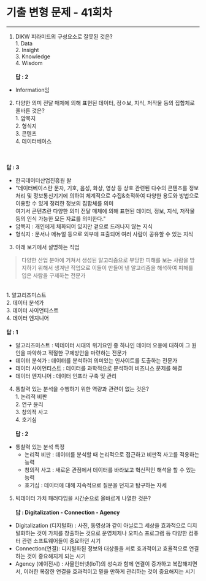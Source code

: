# 기출 변형 문제 - 41회차

---
1. DIKW 피라미드의 구성요소로 잘못된 것은?
<br>1. Data<br>2. Insight<br>3. Knowledge<br>4. Wisdom
   <br><br>**답 : 2**<br>
- Information임

2. 다양한 의미 전달 매체에 의해 표현된 데이터, 정ㅇ보, 지식, 저작물 등의 집합체로 올바른 것은?
   <br>1. 암묵지<br>2. 형식지<br>3. 콘텐츠<br>4. 데이터베이스

<br><br>**답 : 3**<br>
- 한국데이터산업진흥원 왈
- "데이터베이스란 문자, 기호, 음성, 화상, 영상 등 상호 관련된 다수의 콘텐츠를 정보처리 및 정보통신기기에 의하여 체계적으로 수집&축적하여 다양한 용도와 방법으로 이용할 수 있게 정리한 정보의 집합체를 의미<br> 여기서 콘텐츠란 다양한 의미 전달 매체에 의해 표현된 데이터, 정보, 지식, 저작물 등의 인식 가능한 모든 자료를 의미한다."
- 암묵지 : 개인에게 체화되어 있지만 겉으로 드러나지 않는 지식
- 형식지 : 문서나 메뉴얼 등으로 외부에 표출되어 여러 사람이 공유할 수 있는 지식

3. 아래 보기에서 설명하는 직업
> 다양한 산업 분야에 거쳐서 생성된 알고리즘으로 부당한 피해를 보는 사람을 방지하기 위해서 생겨난 직업으로 이들이 만들어 낸 알고리즘을 해석하여 피해를 입은 사람을 구제하는 전문가

<br>1. 알고리즈미스트<br>2. 데이터 분석가<br>3. 데이터 사이언티스트 <br>4. 데이터 엔지니어
<br><br>**답 : 1**
<br>
- 알고리즈미스트 : 빅데이터 시대의 위기요인 중 하나인 데이터 오용에 대하여 그 원인을 파악하고 적절한 구제방안을 마련하는 전문가
- 데이터 분석가 : 데이터를 분석하여 의미있는 인사이트를 도출하는 전문가
- 데이터 사이언티스트 : 데이터를 과학적으로 분석하여 비즈니스 문제를 해결
- 데이터 엔지니어 : 데이터 인프라 구축 및 관리


4. 통찰력 있는 분석을 수행하기 위한 역량과 관련이 없는 것은?
   <br>1. 논리적 비판<br>2. 연구 윤리<br>3. 창의적 사고<br>4. 호기심
   <br><br>**답 : 2**<br>
- 통찰력 있는 분석 특정
  - 논리적 비판 : 데이터를 분석할 때 논리적으로 접근하고 비판적 사고를 적용하는 능력
  - 창의적 사고 : 새로운 관점에서 데이터를 바라보고 혁신적인 해석을 할 수 있는 능력
  - 호기심 : 데이터에 대해 지속적으로 질문을 던지고 탐구하는 자세

5. 빅데이터 가치 패러다임을 시간순으로 올바르게 나열한 것은?
   <br><br>**답 : Digitalization - Connection - Agency**
   <br>
- Digitalization (디지털화) : 사진, 동영상과 같이 아닐로그 세상을 효과적으로 디지털화하는 것이 가치를 창출하는 것으로 운영체제나 오피스 프로그램 등 다양한 컴퓨터 관련 소프트웨어들이 중요하던 시기
- Connection(연결): 디지털화된 정보와 대상들을 서로 효과적이고 효율적으로 연결하는 것이 중요해지게 되는 시기
- Agency (에이전시) : 사물인터넷(IoT)의 성숙과 함께 연결이 증가하고 복잡해지면서, 이러한 복잡한 연결을 효과적이고 믿을 만하게 관리하는 것이 중요해지는 시기